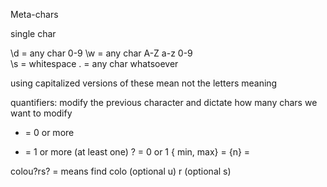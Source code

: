 Meta-chars

single char

\d = any char 0-9 
\w = any char A-Z a-z 0-9  
\s = whitespace
. = any char whatsoever

using capitalized versions of these mean not the letters meaning


quantifiers: modify the previous character and dictate how many chars we want to modify

* = 0 or more
+ = 1 or more (at least one)
? = 0 or 1
{ min, max} =
{n} =


colou?rs? = means find colo (optional u) r (optional s)
